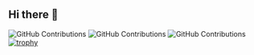 ## Hi there 👋
![GitHub Contributions](https://img.shields.io/github/commit-activity/w/Eliyas-Wubie/G_System)
![GitHub Contributions](https://img.shields.io/github/commit-activity/w/Eliyas-Wubie/Score_py_API)
![GitHub Contributions](https://img.shields.io/github/commit-activity/w/Eliyas-Wubie/ECC-web)
[![trophy](https://github-profile-trophy.vercel.app/?username=eliyas-wubie)](https://github.com/ryo-ma/github-profile-trophy)
<!--
**Eliyas-Wubie/Eliyas-Wubie** is a ✨ _special_ ✨ repository because its `README.md` (this file) appears on your GitHub profile.

Here are some ideas to get you started:

- 🔭 I’m currently working on ...
- 🌱 I’m currently learning ...
- 👯 I’m looking to collaborate on ...
- 🤔 I’m looking for help with ...
- 💬 Ask me about ...
- 📫 How to reach me: ...
- 😄 Pronouns: ...
- ⚡ Fun fact: ...
-->
